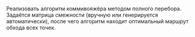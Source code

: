 Реализовать алгоритм коммивояжёра методом полного перебора. Задаётся матрица смежности (вручную или генерируется автоматически), после чего алгоритм находит оптимальный маршрут обхода всех точек.
